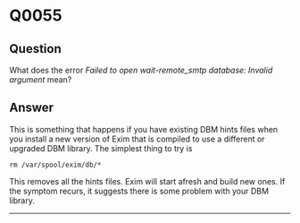 Q0055
=====

Question
--------

What does the error *Failed to open wait-remote\_smtp database: Invalid
argument* mean?

Answer
------

This is something that happens if you have existing DBM hints files when
you install a new version of Exim that is compiled to use a different or
upgraded DBM library. The simplest thing to try is

    rm /var/spool/exim/db/*

This removes all the hints files. Exim will start afresh and build new
ones. If the symptom recurs, it suggests there is some problem with your
DBM library.

* * * * *
